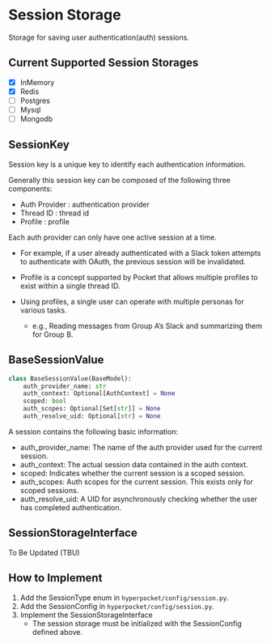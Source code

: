 # Session Storage

Storage for saving user authentication(auth) sessions.

## Current Supported Session Storages

- [x] InMemory
- [x] Redis
- [ ] Postgres
- [ ] Mysql
- [ ] Mongodb

## SessionKey

Session key is a unique key to identify each authentication information.

Generally this session key can be composed of the following three components:

- Auth Provider : authentication provider
- Thread ID : thread id
- Profile : profile

Each auth provider can only have one active session at a time.

- For example, if a user already authenticated with a Slack token attempts to authenticate with OAuth, the previous
  session will be invalidated.

- Profile is a concept supported by Pocket that allows multiple profiles to exist within a single thread ID.

- Using profiles, a single user can operate with multiple personas for various tasks.
    - e.g., Reading messages from Group A’s Slack and summarizing them for Group B.

## BaseSessionValue

```python
class BaseSessionValue(BaseModel):
    auth_provider_name: str
    auth_context: Optional[AuthContext] = None
    scoped: bool
    auth_scopes: Optional[Set[str]] = None
    auth_resolve_uid: Optional[str] = None
```

A session contains the following basic information:

- auth_provider_name: The name of the auth provider used for the current session.
- auth_context: The actual session data contained in the auth context.
- scoped: Indicates whether the current session is a scoped session.
- auth_scopes: Auth scopes for the current session. This exists only for scoped sessions.
- auth_resolve_uid: A UID for asynchronously checking whether the user has completed authentication.

## SessionStorageInterface

To Be Updated (TBU)

## How to Implement

1. Add the SessionType enum in `hyperpocket/config/session.py`.
2. Add the SessionConfig in `hyperpocket/config/session.py`.
3. Implement the SessionStorageInterface
    - The session storage must be initialized with the SessionConfig defined above.